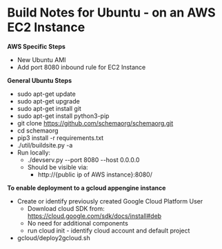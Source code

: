 Build Notes for Ubuntu - on an AWS EC2 Instance
===============================================

**AWS Specific Steps**

  * New Ubuntu AMI 
  * Add port 8080 inbound rule for EC2 Instance

**General Ubuntu Steps**

 * sudo apt-get update
 * sudo apt-get upgrade
 * sudo apt-get install git
 * sudo apt-get install python3-pip
 * git clone https://github.com/schemaorg/schemaorg.git
 * cd schemaorg
 * pip3 install -r requirements.txt
 * ./util/buildsite.py -a
 * Run locally: 
   * ./devserv.py --port 8080 --host 0.0.0.0
   * Should be visible via: 
     *  http://{public ip of AWS instance}:8080/

**To enable deployment to a gcloud appengine instance**

* Create or identify previously created Google Cloud Platform User
  * Download cloud SDK from: https://cloud.google.com/sdk/docs/install#deb
  * No need for additional components
  * run cloud init - identify cloud account and default project
* gcloud/deploy2gcloud.sh 


